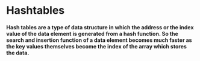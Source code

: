 # Hashtables

#### Hash tables are a type of data structure in which the address or the index value of the data element is generated from a hash function. So the search and insertion function of a data element becomes much faster as the key values themselves become the index of the array which stores the data.


